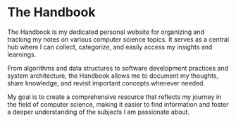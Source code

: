 # The Handbook

The Handbook is my dedicated personal website for organizing and tracking my notes on various computer science topics. It serves as a central hub where I can collect, categorize, and easily access my insights and learnings.

From algorithms and data structures to software development practices and system architecture, the Handbook allows me to document my thoughts, share knowledge, and revisit important concepts whenever needed.

My goal is to create a comprehensive resource that reflects my journey in the field of computer science, making it easier to find information and foster a deeper understanding of the subjects I am passionate about.
